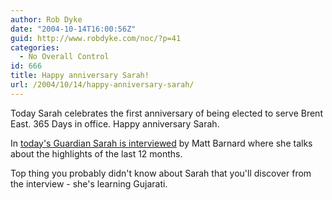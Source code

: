 ```yaml
---
author: Rob Dyke
date: "2004-10-14T16:00:56Z"
guid: http://www.robdyke.com/noc/?p=41
categories:
  - No Overall Control
id: 666
title: Happy anniversary Sarah!
url: /2004/10/14/happy-anniversary-sarah/
---
```

Today Sarah celebrates the first anniversary of being elected to serve Brent East. 365 Days in office. Happy anniversary Sarah.

In [today's Guardian Sarah is interviewed](http://politics.guardian.co.uk/libdems/story/0,9061,1326510,00.html) by Matt Barnard where she talks about the highlights of the last 12 months.

Top thing you probably didn't know about Sarah that you'll discover from the interview - she's learning Gujarati.